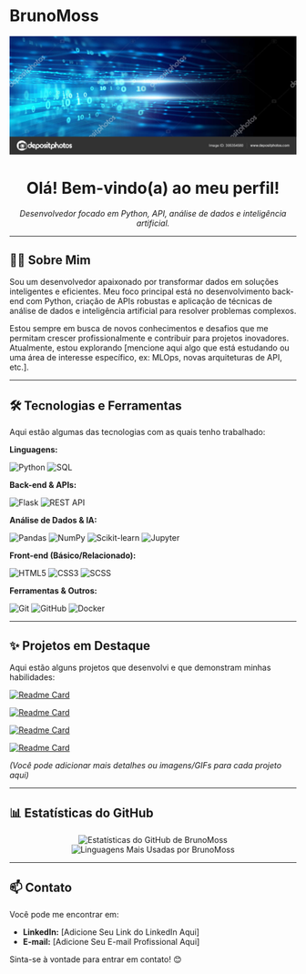 # BrunoMoss

<!--
  INSTRUÇÃO: Para usar um banner, faça o upload da imagem desejada
  (ex: uma das imagens que baixei para você na pasta /home/ubuntu/upload/search_images/, como auzqQElu5ZSC.jpg,
  ou outra de sua escolha) para este repositório (BrunoMoss/BrunoMoss)
  e substitua 'LINK_PARA_SUA_IMAGEM_AQUI.jpg' abaixo pelo caminho relativo da imagem.
  Exemplo: <img src="./banner.jpg" alt="Tecnologia Banner" width="800"/>
-->
<p align="center">
  <img src="auzqQElu5ZSC.jpg" alt="Tecnologia Banner" width="800"/>
  <!-- Banner Desativado Temporariamente - Ative conforme instrução acima -->
</p>

<h1 align="center">Olá! Bem-vindo(a) ao meu perfil!</h1>

<p align="center">
  <em>Desenvolvedor focado em Python, API, análise de dados e inteligência artificial.</em>
</p>

---

## 👨‍💻 Sobre Mim

Sou um desenvolvedor apaixonado por transformar dados em soluções inteligentes e eficientes. Meu foco principal está no desenvolvimento back-end com Python, criação de APIs robustas e aplicação de técnicas de análise de dados e inteligência artificial para resolver problemas complexos.

Estou sempre em busca de novos conhecimentos e desafios que me permitam crescer profissionalmente e contribuir para projetos inovadores. Atualmente, estou explorando [mencione aqui algo que está estudando ou uma área de interesse específico, ex: MLOps, novas arquiteturas de API, etc.].

---

## 🛠️ Tecnologias e Ferramentas

Aqui estão algumas das tecnologias com as quais tenho trabalhado:

**Linguagens:**
<p>
  <img src="https://img.shields.io/badge/Python-3776AB?style=for-the-badge&logo=python&logoColor=white" alt="Python"/>
  <!-- Adicione outras linguagens se aplicável, ex: JavaScript, SQL -->
  <img src="https://img.shields.io/badge/SQL-025E8C?style=for-the-badge&logo=postgresql&logoColor=white" alt="SQL"/> <!-- Exemplo -->
</p>

**Back-end & APIs:**
<p>
  <img src="https://img.shields.io/badge/Flask-000000?style=for-the-badge&logo=flask&logoColor=white" alt="Flask"/> <!-- Ou Django, FastAPI, etc. -->
  <img src="https://img.shields.io/badge/REST_API-0277BD?style=for-the-badge&logo=api&logoColor=white" alt="REST API"/>
  <!-- Adicione outros frameworks/conceitos -->
</p>

**Análise de Dados & IA:**
<p>
  <img src="https://img.shields.io/badge/Pandas-150458?style=for-the-badge&logo=pandas&logoColor=white" alt="Pandas"/>
  <img src="https://img.shields.io/badge/Numpy-013243?style=for-the-badge&logo=numpy&logoColor=white" alt="NumPy"/>
  <img src="https://img.shields.io/badge/Scikit--learn-F7931E?style=for-the-badge&logo=scikit-learn&logoColor=white" alt="Scikit-learn"/>
  <!-- Adicione outras bibliotecas: TensorFlow, PyTorch, etc. -->
  <img src="https://img.shields.io/badge/Jupyter-F37626?style=for-the-badge&logo=Jupyter&logoColor=white" alt="Jupyter"/>
</p>

**Front-end (Básico/Relacionado):**
<p>
  <img src="https://img.shields.io/badge/HTML5-E34F26?style=for-the-badge&logo=html5&logoColor=white" alt="HTML5"/>
  <img src="https://img.shields.io/badge/CSS3-1572B6?style=for-the-badge&logo=css3&logoColor=white" alt="CSS3"/>
  <img src="https://img.shields.io/badge/SCSS-CC6699?style=for-the-badge&logo=sass&logoColor=white" alt="SCSS"/>
</p>

**Ferramentas & Outros:**
<p>
  <img src="https://img.shields.io/badge/Git-F05032?style=for-the-badge&logo=git&logoColor=white" alt="Git"/>
  <img src="https://img.shields.io/badge/GitHub-181717?style=for-the-badge&logo=github&logoColor=white" alt="GitHub"/>
  <img src="https://img.shields.io/badge/Docker-2496ED?style=for-the-badge&logo=docker&logoColor=white" alt="Docker"/> <!-- Exemplo -->
  <!-- Adicione outras ferramentas: VS Code, Postman, etc. -->
</p>

---

## ✨ Projetos em Destaque

Aqui estão alguns projetos que desenvolvi e que demonstram minhas habilidades:

<!-- Projeto 1: API -->
[![Readme Card](https://github-readme-stats.vercel.app/api/pin/?username=BrunoMoss&repo=projeto_api&theme=radical)](https://github.com/BrunoMoss/projeto_api)

<!-- Projeto 2: Machine Learning -->
[![Readme Card](https://github-readme-stats.vercel.app/api/pin/?username=BrunoMoss&repo=machine-learning&theme=radical)](https://github.com/BrunoMoss/machine-learning)

<!-- Projeto 3: BI Master -->
[![Readme Card](https://github-readme-stats.vercel.app/api/pin/?username=BrunoMoss&repo=BI-Master&theme=radical)](https://github.com/BrunoMoss/BI-Master)

<!-- Projeto 4: Dev Full Stack -->
[![Readme Card](https://github-readme-stats.vercel.app/api/pin/?username=BrunoMoss&repo=Dev-Full-Stack&theme=radical)](https://github.com/BrunoMoss/Dev-Full-Stack)

*_(Você pode adicionar mais detalhes ou imagens/GIFs para cada projeto aqui)_*

---

## 📊 Estatísticas do GitHub

<p align="center">
  <img height="180em" src="https://github-readme-stats.vercel.app/api?username=BrunoMoss&show_icons=true&theme=radical&include_all_commits=true&count_private=true" alt="Estatísticas do GitHub de BrunoMoss"/>
  <img height="180em" src="https://github-readme-stats.vercel.app/api/top-langs/?username=BrunoMoss&layout=compact&langs_count=8&theme=radical" alt="Linguagens Mais Usadas por BrunoMoss"/>
</p>

---

## 📫 Contato

Você pode me encontrar em:

*   **LinkedIn:** [Adicione Seu Link do LinkedIn Aqui] <!-- INSTRUÇÃO: Substitua pelo seu link -->
*   **E-mail:** [Adicione Seu E-mail Profissional Aqui] <!-- INSTRUÇÃO: Substitua pelo seu e-mail -->

<!-- Você também pode adicionar outros links (Portfólio, Twitter, etc.) -->

Sinta-se à vontade para entrar em contato! 😊
